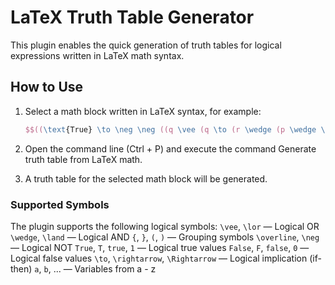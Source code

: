 # LaTeX Truth Table Generator

This plugin enables the quick generation of truth tables for logical expressions written in LaTeX math syntax.

## How to Use

1. Select a math block written in LaTeX syntax, for example:
   ```latex
   $$((\text{True} \to \neg \neg ((q \vee (q \to (r \wedge (p \wedge \neg p)))) \to \neg \neg ((\neg \text{False}) \rightarrow p)))\vee (p \wedge (\text{True} \to q)))$$
   ```

2. Open the command line (Ctrl + P) and execute the command Generate truth table from LaTeX math.
3. A truth table for the selected math block will be generated.

### Supported Symbols
The plugin supports the following logical symbols:
  `\vee`, `\lor` — Logical OR
  `\wedge`, `\land` — Logical AND
  `{`, `}`, `(`, `)` — Grouping symbols
  `\overline`, `\neg` — Logical NOT
  `True`, `T`, `true`, `1` — Logical true values
  `False`, `F`, `false`, `0` — Logical false values
  `\to`, `\rightarrow`, `\Rightarrow` — Logical implication (if-then)
  `a`, `b`, ... — Variables from a - z